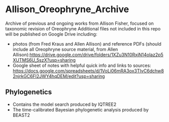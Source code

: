 # Allison_Oreophryne_Archive
Archive of previous and ongoing works from Allison Fisher, focused on taxonomic revision of Oreophryne
Additional files not included in this repo will be published on Google Drive including:
- photos (from Fred Kraus and Allen Allison) and reference PDFs (should include all Oreophryne source material, from Allen Allison):<https://drive.google.com/drive/folders/1XZu3N10RxjN14olaz2p5XUTMS6U_5szX?usp=sharing>
- Google sheet of notes with helpful quick info and links to sources: <https://docs.google.com/spreadsheets/d/1VoLi06mRA3ox3TIvC6dchw82njrkGC6Fl2JWY4hqDEM/edit?usp=sharing>
## Phylogenetics

- Contains the model search produced by IQTREE2
- The time-calibrated Bayesian phylogenetic analysis produced by BEAST2
